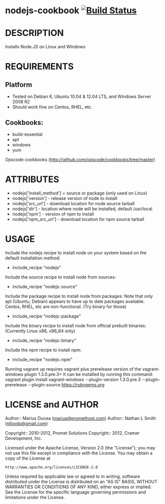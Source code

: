 # <a name="title"></a> nodejs-cookbook [![Build Status](https://secure.travis-ci.org/mdxp/nodejs-cookbook.png)](http://travis-ci.org/mdxp/nodejs-cookbook)

DESCRIPTION
===========

Installs Node.JS on Linux and Windows

REQUIREMENTS
============


## Platform

* Tested on Debian 6, Ubuntu 10.04 & 12.04 LTS, and Windows Server 2008 R2
* Should work fine on Centos, RHEL, etc.

## Cookbooks:

* build-essential
* apt
* windows
* yum

Opscode cookbooks (http://github.com/opscode/cookbooks/tree/master)

ATTRIBUTES
==========

* nodejs['install_method'] = source or package (only used on Linux)
* nodejs['version'] - release version of node to install
* nodejs['src_url'] - download location for node source tarball
* nodejs['dir'] - location where node will be installed, default /usr/local
* nodejs['npm'] - version of npm to install
* nodejs['npm_src_url'] - download location for npm source tarball

USAGE
=====

Include the nodejs recipe to install node on your system based on the default installation method:

*  include_recipe "nodejs"

Include the source recipe to install node from sources:

*  include_recipe "nodejs::source"

Include the package recipe to install node from packages:
Note that only apt (Ubuntu, Debian) appears to have up to date packages available.
Centos, RHEL, etc are non-functional. (Try binary for those)

*  include_recipe "nodejs::package"

Include the binary recipe to install node from official prebuilt binaries:
(Currently Linux x86, x86_64 only)

*  include_recipe "nodejs::binary"

Include the npm recipe to install npm:

*  include_recipe "nodejs::npm"

Running vagrant up requires vagrant plus prerelease version of the vagrant-windows plugin 1.3.0.pre.3+
It can be installed by running this command:
vagrant plugin install vagrant-windows --plugin-version 1.3.0.pre.3 --plugin-prerelease --plugin-source https://rubygems.org

LICENSE and AUTHOR
==================

Author:: Marius Ducea (marius@promethost.com)
Author:: Nathan L Smith (nlloyds@gmail.com)

Copyright:: 2010-2012, Promet Solutions
Copyright:: 2012, Cramer Development, Inc.

Licensed under the Apache License, Version 2.0 (the "License");
you may not use this file except in compliance with the License.
You may obtain a copy of the License at

    http://www.apache.org/licenses/LICENSE-2.0

Unless required by applicable law or agreed to in writing, software
distributed under the License is distributed on an "AS IS" BASIS,
WITHOUT WARRANTIES OR CONDITIONS OF ANY KIND, either express or implied.
See the License for the specific language governing permissions and
limitations under the License.
